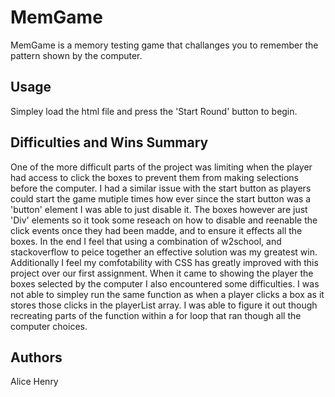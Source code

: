 # MemGame

MemGame is a memory testing game that challanges you to remember the pattern shown by the computer.

## Usage

Simpley load the html file and press the 'Start Round' button to begin.

## Difficulties and Wins Summary

One of the more difficult parts of the project was limiting when the player had access to click the boxes to prevent them from making selections before the computer. I had a similar issue with the start button as players could start the game mutiple times how ever since the start button was a 'button' element I was able to just disable it. The boxes however are just 'Div' elements so it took some reseach on how to disable and reenable the click events once they had been madde, and to ensure it effects all the boxes. In the end I feel that using a combination of w2school, and stackoverflow to peice together an effective solution was my greatest win. Additionally I feel my comfotability with CSS has greatly improved with this project over our first assignment. When it came to showing the player the boxes selected by the computer I also encountered some difficulties. I was not able to simpley run the same function as when a player clicks a box as it stores those clicks in the playerList array. I was able to figure it out though recreating parts of the function within a for loop that ran though all the computer choices.

## Authors

Alice Henry